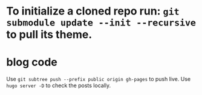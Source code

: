 # To initialize a cloned repo run: `git submodule update --init --recursive` to pull its theme.


# blog code
Use `git subtree push --prefix public origin gh-pages` to push live.
Use `hugo server -D` to check the posts locally.

